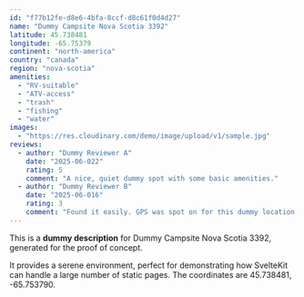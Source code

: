 ```yaml
---
id: "f77b12fe-d8e6-4bfa-8ccf-d8c61f0d4d27"
name: "Dummy Campsite Nova Scotia 3392"
latitude: 45.738481
longitude: -65.75379
continent: "north-america"
country: "canada"
region: "nova-scotia"
amenities:
  - "RV-suitable"
  - "ATV-access"
  - "trash"
  - "fishing"
  - "water"
images:
  - "https://res.cloudinary.com/demo/image/upload/v1/sample.jpg"
reviews:
  - author: "Dummy Reviewer A"
    date: "2025-06-022"
    rating: 5
    comment: "A nice, quiet dummy spot with some basic amenities."
  - author: "Dummy Reviewer B"
    date: "2025-06-016"
    rating: 3
    comment: "Found it easily. GPS was spot on for this dummy location."
---
```


This is a **dummy description** for Dummy Campsite Nova Scotia 3392, generated for the proof of concept.

It provides a serene environment, perfect for demonstrating how SvelteKit can handle a large number of static pages. The coordinates are 45.738481, -65.753790.
